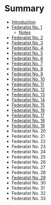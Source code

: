 # Summary

* [Introduction](README.md)
* [Federalist No. 1](federalist-no-1.md)
    * [Notes](notes.md)
* [Federalist No. 2](federalist-no-2.md)
* [Federalist No. 3](federalist-no-3.md)
* [Federalist No. 4](federalist-no-4.md)
* [Federalist No. 5](federalist-no-5.md)
* [Federalist No. 6](federalist-no-6.md)
* [Federalist No. 7](federalist-no-7.md)
* [Federalist No. 8](federalist-no-8.md)
* [Federalist No. 9](federalist-no-9.md)
* [Federalist No. 10](federalist-no-10.md)
* [Federalist No. 11](federalist-no-11.md)
* [Federalist No. 12](federalist-no-12.md)
* [Federalist No. 13](federalist-no-13.md)
* [Federalist No. 14](federalist-no-14.md)
* [Federalist No. 15](federalist-no-15.md)
* [Federalist No. 16](federalist-no-16.md)
* [Federalist No. 17](federalist-no.md)
* [Federalist No. 18](federalist-no-18.md)
* [Federalist No. 19](federalist-no-19.md)
* Federalist No. 20
* Federalist No. 21
* Federalist No. 22
* Federalist No. 23
* Federalist No. 24
* Federalist No. 25
* Federalist No. 26
* Federalist No. 27
* Federalist No. 28
* [Federalist No. 29](federalist-no-29.md)
* Federalist No. 30
* Federalist No. 31
* Federalist No. 32
* Federalist No. 33

